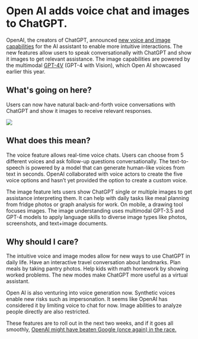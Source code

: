 # Open AI adds voice chat and images to ChatGPT.

OpenAI, the creators of ChatGPT, announced [new voice and image capabilities](https://openai.com/blog/chatgpt-can-now-see-hear-and-speak?utm_source=bensbites\&utm_medium=referral\&utm_campaign=open-ai-adds-voice-chat-and-images-to-chatgpt) for the AI assistant to enable more intuitive interactions. The new features allow users to speak conversationally with ChatGPT and show it images to get relevant assistance. The image capabilities are powered by the multimodal [GPT-4V](https://cdn.openai.com/papers/GPTV_System_Card.pdf?utm_source=bensbites\&utm_medium=referral\&utm_campaign=open-ai-adds-voice-chat-and-images-to-chatgpt) (GPT-4 with Vision), which Open AI showcased earlier this year.

## What's going on here?

Users can now have natural back-and-forth voice conversations with ChatGPT and show it images to receive relevant responses.

![](https://media.beehiiv.com/cdn-cgi/image/fit=scale-down,format=auto,onerror=redirect,quality=80/uploads/asset/file/ea64b75b-b04b-4326-aeda-7a71b399f8f0/image.png)

## What does this mean?

The voice feature allows real-time voice chats. Users can choose from 5 different voices and ask follow-up questions conversationally. The text-to-speech is powered by a model that can generate human-like voices from text in seconds. OpenAI collaborated with voice actors to create the five voice options and hasn’t yet provided the option to create a custom voice.

The image feature lets users show ChatGPT single or multiple images to get assistance interpreting them. It can help with daily tasks like meal planning from fridge photos or graph analysis for work. On mobile, a drawing tool focuses images. The image understanding uses multimodal GPT-3.5 and GPT-4 models to apply language skills to diverse image types like photos, screenshots, and text+image documents.

## Why should I care?

The intuitive voice and image modes allow for new ways to use ChatGPT in daily life. Have an interactive travel conversation about landmarks. Plan meals by taking pantry photos. Help kids with math homework by showing worked problems. The new modes make ChatGPT more useful as a virtual assistant.

Open AI is also venturing into voice generation now. Synthetic voices enable new risks such as impersonation. It seems like OpenAI has considered it by limiting voice to chat for now. Image abilities to analyze people directly are also restricted.

These features are to roll out in the next two weeks, and if it goes all smoothly, [OpenAI might have beaten Google (once again) in the race.](https://bensbites.beehiiv.com/p/openai-hustles-beat-google-launch-multimodal-llm)

